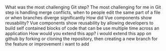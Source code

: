What was the most challenging Git step?
The most challenging for me in Git step is handling merge conflicts, when to people edit the same part of a file or when branches diverge significantly
How did Vue components show reusability?
Vue components show reusability by allowing developers to build self contained blocks of code that can be use multiple time across an application
How would you extend this app?
i would extend this app on github by forking or cloning the repository, then creating a new branch for the feature or improvement i want to add
